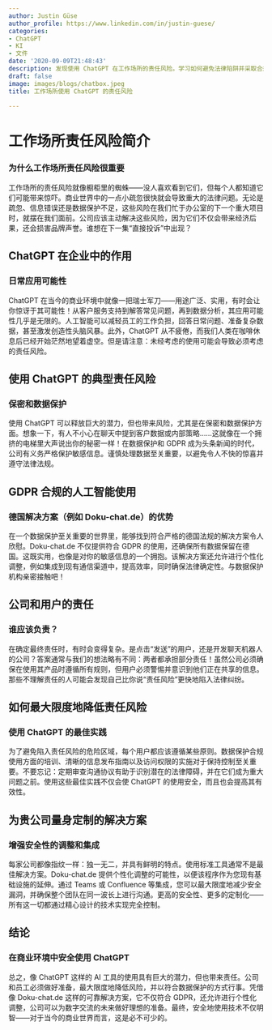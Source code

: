 ```yaml
---
author: Justin Güse
author_profile: https://www.linkedin.com/in/justin-guese/
categories:
- ChatGPT
- KI
- 文件
date: '2020-09-09T21:48:43'
description: 发现使用 ChatGPT 在工作场所的责任风险。学习如何避免法律陷阱并采取合规安全的操作。
draft: false
image: images/blogs/chatbox.jpeg
title: 工作场所使用 ChatGPT 的责任风险

---
```

# 工作场所责任风险简介

### 为什么工作场所责任风险很重要

工作场所的责任风险就像橱柜里的蜘蛛——没人喜欢看到它们，但每个人都知道它们可能带来惊吓。商业世界中的一点小疏忽很快就会导致重大的法律问题。无论是疏忽、信息错误还是数据保护不足，这些风险在我们忙于办公室的下一个重大项目时，就摆在我们面前。公司应该主动解决这些风险，因为它们不仅会带来经济后果，还会损害品牌声誉。谁想在下一集“直接投诉”中出现？


## ChatGPT 在企业中的作用

### 日常应用可能性

ChatGPT 在当今的商业环境中就像一把瑞士军刀——用途广泛、实用，有时会让你惊讶于其可能性！从客户服务支持到解答常见问题，再到数据分析，其应用可能性几乎是无限的。人工智能可以减轻员工的工作负担，回答日常问题、准备复杂数据，甚至激发创造性头脑风暴。此外，ChatGPT 从不疲倦，而我们人类在咖啡休息后已经开始茫然地望着虚空。但是请注意：未经考虑的使用可能会导致必须考虑的责任风险。


## 使用 ChatGPT 的典型责任风险

### 保密和数据保护

使用 ChatGPT 可以释放巨大的潜力，但也带来风险，尤其是在保密和数据保护方面。想象一下，有人不小心在聊天中提到客户数据或内部策略……这就像在一个拥挤的电梯里大声说出你的秘密一样！在数据保护和 GDPR 成为头条新闻的时代，公司有义务严格保护敏感信息。谨慎处理数据至关重要，以避免令人不快的惊喜并遵守法律法规。


## GDPR 合规的人工智能使用

### 德国解决方案（例如 Doku-chat.de）的优势

在一个数据保护至关重要的世界里，能够找到符合严格的德国法规的解决方案令人欣慰。Doku-chat.de 不仅提供符合 GDPR 的使用，还确保所有数据保留在德国。这既实用，也像是对你的敏感信息的一个拥抱。该解决方案还允许进行个性化调整，例如集成到现有通信渠道中，提高效率，同时确保法律确定性。与数据保护机构亲密接触吧！


## 公司和用户的责任

### 谁应该负责？

在确定最终责任时，有时会变得复杂。是点击“发送”的用户，还是开发聊天机器人的公司？答案通常与我们的想法略有不同：两者都承担部分责任！虽然公司必须确保在使用其产品时遵循所有规则，但用户必须警惕并意识到他们正在共享的信息。那些不理解责任的人可能会发现自己比你说“责任风险”更快地陷入法律纠纷。


## 如何最大限度地降低责任风险

### 使用 ChatGPT 的最佳实践

为了避免陷入责任风险的危险区域，每个用户都应该遵循某些原则。数据保护合规使用方面的培训、清晰的信息发布指南以及访问权限的实施对于保持控制至关重要。不要忘记：定期审查沟通协议有助于识别潜在的法律障碍，并在它们成为重大问题之前。使用这些最佳实践不仅会使 ChatGPT 的使用安全，而且也会提高其有效性。


## 为贵公司量身定制的解决方案

### 增强安全性的调整和集成

每家公司都像指纹一样：独一无二，并具有鲜明的特点。使用标准工具通常不是最佳解决方案。Doku-chat.de 提供个性化调整的可能性，以便该程序作为您现有基础设施的延伸。通过 Teams 或 Confluence 等集成，您可以最大限度地减少安全漏洞，并确保整个团队在同一波长上进行沟通。更高的安全性、更多的定制化——所有这一切都通过精心设计的技术实现完全控制。


## 结论

### 在商业环境中安全使用 ChatGPT

总之，像 ChatGPT 这样的 AI 工具的使用具有巨大的潜力，但也带来责任。公司和员工必须做好准备，最大限度地降低风险，并以符合数据保护的方式行事。凭借像 Doku-chat.de 这样的可靠解决方案，它不仅符合 GDPR，还允许进行个性化调整，公司可以为数字交流的未来做好理想的准备。最终，安全地使用技术不仅明智——对于当今的商业世界而言，这是必不可少的。
